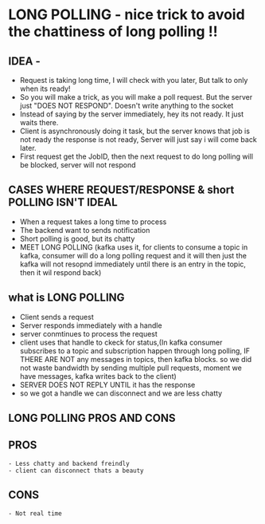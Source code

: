 # LONG POLLING - nice trick to avoid the chattiness of long polling !!

## IDEA -
- Request is taking long time, I will check with you later, But talk to only when its ready!
- So you will make a trick, as you will make a poll request. But the server just "DOES NOT RESPOND". Doesn't write anything to the socket
- Instead of saying by the server immediately, hey its not ready. It just waits there.
- Client is asynchronously doing it task, but the server knows that job is not ready the response is not ready, Server will just say i will come back later. 
- First request get the JobID, then the next request to do long polling will be blocked, server will not respond


## CASES WHERE REQUEST/RESPONSE & short POLLING ISN'T IDEAL
- When a request takes a long time to process
- The backend want to sends notification
- Short polling is good, but its chatty 
- MEET LONG POLLING (kafka uses it, for clients to consume a topic in kafka, consumer will do a long polling request and it will then just the kafka will not resopnd immediately until there is an entry in the topic, then it wil respond back)


## what is LONG POLLING
- Client sends a request
- Server responds immediately with a handle 
- server conmtinues to process the request
- client uses that handle to ckeck for status,(In kafka consumer subscribes to a topic and subscription happen through long polling, IF THERE ARE NOT any messages in topics, then kafka blocks. so we did not waste bandwidth by sending multiple pull requests, moment we have messages, kafka writes back to the client)
- SERVER DOES NOT REPLY UNTIL it has the response 
- so we got a handle we can disconnect and we are less chatty

## LONG POLLING PROS AND CONS
## PROS
    - Less chatty and backend freindly
    - client can disconnect thats a beauty
## CONS
    - Not real time